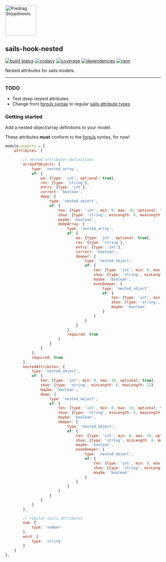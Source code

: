<a href="http://stojadinovic.net">
  <img alt="Predrag Stojadinovic" src="https://en.stojadinovic.net/assets/images/logo-128x128-88.jpg" width="100">
</a>

## sails-hook-nested
[![build status](https://img.shields.io/travis/cope/sails-hook-nested.svg?branch=master)](https://travis-ci.org/cope/sails-hook-nested)
[![codacy](https://img.shields.io/codacy/grade/60322e02d8df469893dbb8c0a89e5cc8.svg)](https://www.codacy.com/project/cope/sails-hook-nested/dashboard)
[![coverage](https://img.shields.io/coveralls/github/cope/sails-hook-nested/master.svg)](https://coveralls.io/github/cope/sails-hook-nested?branch=master)
[![dependencies](https://david-dm.org/cope/sails-hook-nested.svg)](https://www.npmjs.com/package/sails-hook-nested)
[![npm](https://img.shields.io/npm/dt/sails-hook-nested.svg)](https://www.npmjs.com/package/sails-hook-nested)

Nested attributes for sails models.

---

### TODO
  * Test deep nested attributes
  * Change from [forgJs syntax](https://github.com/oussamahamdaoui/forgJs) to regular [sails attribute types](https://sailsjs.com/documentation/concepts/models-and-orm/attributes)

### Getting started

Add a nested object/array definitions to your model.

These attributes **must** conform to the [forgJs](https://github.com/oussamahamdaoui/forgJs) syntax, for now!

```js
module.exports = {
	attributes: {

		// nested attributes definitions
		arrayOfObjects: {
			type: 'nested_array',
			of: {
				wa: {type: 'int', optional: true},
				res: {type: 'string'},
				entry: {type: 'int'},
				correct: 'boolean',
				deep: {
					type: 'nested_object',
					of: {
						ten: {type: 'int', min: 0, max: 10, optional: true},
						shoo: {type: 'string', minLength: 6, maxLength: 22},
						maybe: 'boolean',
						deepArray: {
							type: 'nested_array',
							of: {
								wa: {type: 'int', optional: true},
								res: {type: 'string'},
								entry: {type: 'int'},
								correct: 'boolean',
								deeper: {
									type: 'nested_object',
									of: {
										ten: {type: 'int', min: 0, max: 10, optional: true},
										shoo: {type: 'string', minLength: 6, maxLength: 22},
										maybe: 'boolean',
										evenDeeper: {
											type: 'nested_object',
											of: {
												ten: {type: 'int', min: 0, max: 10, optional: true},
												shoo: {type: 'string', minLength: 6, maxLength: 22},
												maybe: 'boolean'
											}
										}
									}
								}
							},
							required: true
						}
					}
				}
			},
			required: true
		},
		nestedAttributes: {
			type: 'nested_object',
			of: {
				ten: {type: 'int', min: 0, max: 10, optional: true},
				shoo: {type: 'string', minLength: 6, maxLength: 22},
				maybe: 'boolean',
				deep: {
					type: 'nested_object',
					of: {
						ten: {type: 'int', min: 0, max: 10, optional: true},
						shoo: {type: 'string', minLength: 6, maxLength: 22},
						maybe: 'boolean',
						deeper: {
							type: 'nested_object',
							of: {
								ten: {type: 'int', min: 0, max: 10, optional: true},
								shoo: {type: 'string', minLength: 6, maxLength: 22},
								maybe: 'boolean',
								evenDeeper: {
									type: 'nested_object',
									of: {
										ten: {type: 'int', min: 0, max: 10, optional: true},
										shoo: {type: 'string', minLength: 6, maxLength: 22},
										maybe: 'boolean'
									}
								}
							}
						}
					}
				}
			}
		},

		// regular sails attributes
		num: {
			type: 'number'
		},
		word: {
			type: 'string'
		}
	}
};